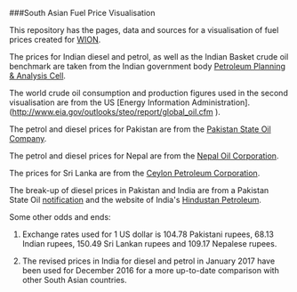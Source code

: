 ###South Asian Fuel Price Visualisation

This repository has the pages, data and sources for a visualisation of fuel prices created for [WION](http://www.wionews.com).

The prices for Indian diesel and petrol, as well as the Indian Basket crude oil benchmark are taken from the Indian government body [Petroleum Planning & Analysis Cell](http://ppac.org.in/content/149_1_PricesPetroleum.aspx).

The world crude oil consumption and production figures used in the second visualisation are from the US [Energy Information Administration].(http://www.eia.gov/outlooks/steo/report/global_oil.cfm
).

The petrol and diesel prices for Pakistan are from the [Pakistan State Oil Company](http://www.psopk.com/en/product-and-services/product-prices/pol/pol-archives
).

The petrol and diesel prices for Nepal are from the [Nepal Oil Corporation](http://www.nepaloil.com.np/selling-price-archive-16.html
).

The prices for Sri Lanka are from the [Ceylon Petroleum Corporation](http://www.ceypetco.gov.lk/History.htm).

The break-up of diesel prices in Pakistan and India are from a Pakistan State Oil [notification](http://www.psopk.com/files/hsd/hsd_notifications_1117.pdf
) and the website of India's [Hindustan Petroleum](http://www.hindustanpetroleum.com/documents/pdf/pb/pricebuildup_Diesel.pdf
).

Some other odds and ends:

1) Exchange rates used for 1 US dollar is 104.78 Pakistani rupees, 68.13 Indian rupees, 150.49 Sri Lankan rupees and 109.17 Nepalese rupees.

2) The revised prices in India for diesel and petrol in January 2017 have been used for December 2016 for a more up-to-date comparison with other South Asian countries.
